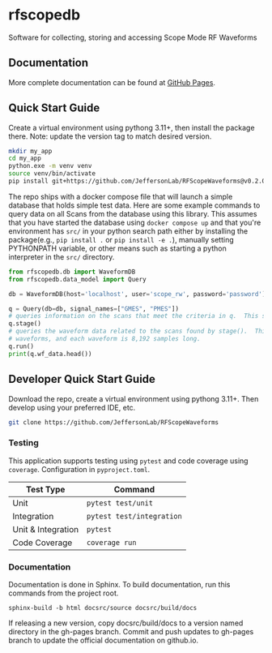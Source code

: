 # rfscopedb
Software for collecting, storing and accessing Scope Mode RF Waveforms

## Documentation
More complete documentation can be found at [GitHub Pages](https://jeffersonlab.github.io/rfscopedb/).

## Quick Start Guide
Create a virtual environment using pythong 3.11+, then install the package there.  Note: update the version tag to match
desired version.

```bash
mkdir my_app
cd my_app
python.exe -m venv venv
source venv/bin/activate
pip install git+https://github.com/JeffersonLab/RFScopeWaveforms@v0.2.0
```

The repo ships with a docker compose file that will launch a simple database that holds simple test data.  Here are some
example commands to query data on all Scans from the database using this library.  This assumes that you have started
the database using `docker compose up` and that you're environment has `src/` in your python search path either by
 installing the package(e.g., `pip install .` or `pip install -e .`), manually setting PYTHONPATH variable, or other
means such as starting a python interpreter in the `src/` directory.

```python
from rfscopedb.db import WaveformDB
from rfscopedb.data_model import Query

db = WaveformDB(host='localhost', user='scope_rw', password='password')

q = Query(db=db, signal_names=["GMES", "PMES"])
# queries information on the scans that meet the criteria in q.  This should be quick.
q.stage()
# queries the waveform data related to the scans found by stage().  This may take longer as each scan can have many
# waveforms, and each waveform is 8,192 samples long.
q.run()
print(q.wf_data.head())
```

## Developer Quick Start Guide
Download the repo, create a virtual environment using pythong 3.11+.  Then develop using your preferred IDE, etc.

```bash
git clone https://github.com/JeffersonLab/RFScopeWaveforms
```

### Testing
This application supports testing using `pytest` and code coverage using `coverage`.  Configuration in `pyproject.toml`.

| Test Type          | Command                   |
|--------------------|---------------------------|
| Unit               | `pytest test/unit`        |
| Integration        | `pytest test/integration` |
| Unit & Integration | `pytest`                  |
| Code Coverage      | `coverage run`            |

### Documentation
Documentation is done in Sphinx.  To build documentation, run this commands from the project root.

```
sphinx-build -b html docsrc/source docsrc/build/docs
```

If releasing a new version, copy docsrc/build/docs to a version named directory in the gh-pages branch.  Commit and push
updates to gh-pages branch to update the official documentation on github.io. 